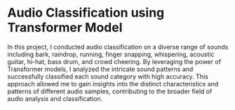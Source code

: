# Audio Classification using Transformer Model

In this project, I conducted audio classification on a diverse range of sounds including bark, raindrop, running, finger snapping, whispering, acoustic guitar, hi-hat, bass drum, and crowd cheering. By leveraging the power of Transformer models, I analyzed the intricate sound patterns and successfully classified each sound category with high accuracy. This approach allowed me to gain insights into the distinct characteristics and patterns of different audio samples, contributing to the broader field of audio analysis and classification.
